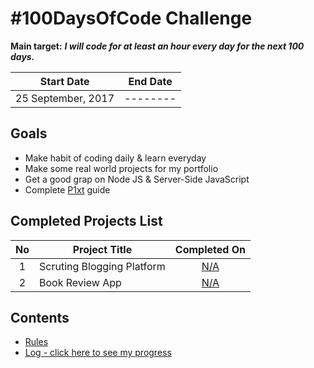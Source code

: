 # #100DaysOfCode Challenge

**Main target:** ***I will code for at least an hour every day for the next 100 days.***


|  Start Date | End Date |
| ------------ | ------------ |
| 25 September, 2017 | --------|


## Goals
- Make habit of coding daily & learn everyday
- Make some real world projects for my portfolio
- Get a good grap on Node JS & Server-Side JavaScript
- Complete [P1xt](https://github.com/P1xt/p1xt-guides/blob/master/job-ready-javascript-edition-2.0.md) guide

## Completed Projects List

| No  |  Project Title  |  Completed On |
| :------------: | ------------ | :------------: |
| 1  | Scruting Blogging Platform | [N/A]()  |
| 2  | Book Review App | [N/A]()  |


## Contents
* [Rules](rules.md)
* [Log - click here to see my progress](log.md)